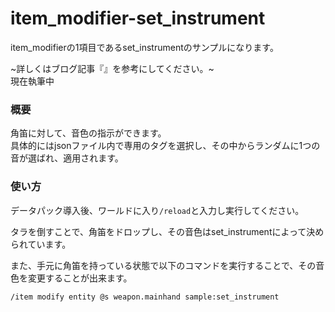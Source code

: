 # item_modifier-set_instrument
item_modifierの1項目であるset_instrumentのサンプルになります。

~詳しくはブログ記事『[]()』を参考にしてください。~<br>
現在執筆中

<h3>概要</h3>
角笛に対して、音色の指示ができます。<br>
具体的にはjsonファイル内で専用のタグを選択し、その中からランダムに1つの音が選ばれ、適用されます。

<h3>使い方</h3>

データパック導入後、ワールドに入り```/reload```と入力し実行してください。

タラを倒すことで、角笛をドロップし、その音色はset_instrumentによって決められています。

また、手元に角笛を持っている状態で以下のコマンドを実行することで、その音色を変更することが出来ます。

```copy
/item modify entity @s weapon.mainhand sample:set_instrument
```
